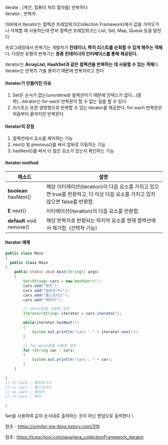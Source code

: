 iterate : (계산, 컴퓨터 처리 절차를) 반복하다  
iterator : 반복자


자바에서 Iterator는 컬렉션 프레임워크(Collection Framework)에서 값을 가져오거나 삭제할 때 사용하는데 먼저 컬렉션 프레임워크는 List, Set, Map, Queue 등을 말한다


프로그래밍에서 반복기는 개발자가 **컨테이너, 특히 리스트를 순회할 수 있게 해주는 객체**다. 다양한 유형의 반복기는 **종종 컨테이너의 인터페이스를 통해 제공된다.**

iterator는 **ArrayList, HashSet과 같은 컬렉션을 반복하는 데 사용할 수 있는 객체**다. iterator는 반복의 기술 용어기 때문에 반복자라고 한다

#### Iterator가 만들어진 이유
1. Set은 순서가 없는(unordered) 컬렉션이기 때문에 인덱스가 없다...(중략)...iterator는 for-each 반복문이 할 수 없는 일을 할 수 있다.
2. 리스트는 또한 양방향으로 반복할 수 있는 iterator를 제공한다. for-each 반복문은 처음부터 끝까지만 반복된다

#### Iterator의 장점  
1. 컬렉션에서 요소를 제어하는 기능  
2. next() 및 previous()를 써서 앞뒤로 이동하는 기능  
3. hasNext()를 써서 더 많은 요소가 있는지 확인하는 기능


#### Iterator method
|메소드|설명|
|---|---|
|**boolean** hasNext()|해당 이터레이션(iteration)이 다음 요소를 가지고 있으면 true를 반환하고, 더 이상 다음 요소를 가지고 있지 않으면 false를 반환함.|
|**E** next()|이터레이션(iteration)의 다음 요소를 반환함.|
|**default** void remove()|해당 반복자로 반환되는 마지막 요소를 현재 컬렉션에서 제거함. (선택적 기능)|


#### Iterator 예제

```java
public class Main
{
  public class Main
{
    public static void main(String[] args)
    {
        Set<String> cars = new HashSet<>();
        cars.add("벤츠");
        cars.add("람보르기니");
        cars.add("롤스로이스");
        cars.add("페라리");

        // while문을 사용한 경우
        Iterator<String> iterator = cars.iterator();

        while(iterator.hasNext())
        {
            System.out.println("cars : " + iterator.next());
        }

        // for-each문을 사용한 경우
        for (String car : cars)
        {
            System.out.println("cars : " + car);
        }
    }

}
// >> cars : 람보르기니
// >> cars : 롤스로이스
// >> cars : 페라리
// >> cars : 벤츠

}
```

Set을 사용하여 값이 순서대로 출력하는 것이 아닌 랜덤으로 출력한다
\



참조 - https://onlyfor-me-blog.tistory.com/319


참조- https://tcpschool.com/java/java_collectionFramework_iterator